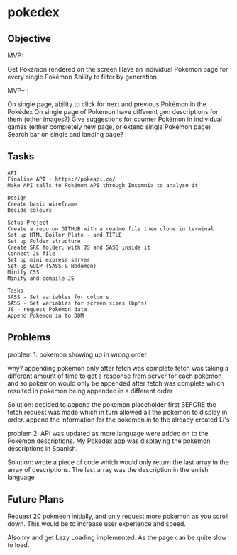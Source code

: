 # pokedex

## Objective

MVP:

Get Pokémon rendered on the screen
Have an individual Pokémon page for every single Pokémon
Ability to filter by generation

MVP+ :

On single page, ability to click for next and previous Pokémon in the Pokédex
On single page of Pokémon have different gen descriptions for them (other images?)
Give suggestions for counter Pokémon in individual games (either completely new page, or extend single Pokémon page)
Search bar on single and landing page?

## Tasks

    API
    Finalise API - https://pokeapi.co/
    Make API calls to Pokémon API through Insomnia to analyse it

    Design
    Create basic wireframe
    Decide colours

    Setup Project
    Create a repo on GITHUB with a readme file then clone in terminal
    Set up HTML Boiler Plate - and TITLE
    Set up Folder structure
    Create SRC folder, with JS and SASS inside it
    Connect JS file
    Set up mini express server
    Set up GULP (SASS & Nodemon)
    Minify CSS
    Minify and compile JS

    Tasks
    SASS - Set variables for colours
    SASS - Set variables for screen sizes (bp's)
    JS - request Pokémon data
    Append Pokemon in to DOM

## Problems

problem 1:
pokemon showing up in wrong order

why?
appending pokemon only after fetch was complete
fetch was taking a different amount of time to get a response from server for each pokemon
and so pokemon would only be appended after fetch was complete
which resulted in pokemon being appended in a different order

Solution:
decided to append the pokemon placeholder first BEFORE the fetch request was made
which in turn allowed all the pokemon to display in order.
append the information for the pokemon in to the already created Li's

problem 2:
API was updated as more language were added on to the Pokemon descriptions. My Pokedex app was displaying the pokemon descriptions in Spanish. 

Solution:
wrote a piece of code which would only return the last array in the array of descriptions. The last array was the description in the enlish language

## Future Plans 

Request 20 pokmeon initially, and only request more pokemon as you scroll down. This would be to increase user experience and speed. 

Also try and get Lazy Loading implemented. As the page can be quite slow to load. 
